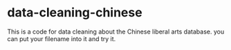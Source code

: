 # data-cleaning-chinese
This is a code for data cleaning about the Chinese liberal arts database.
you can put your filename into it and try it.
